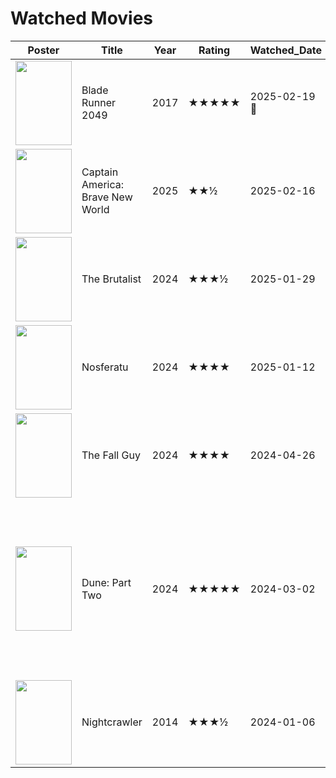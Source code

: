 # Watched Movies

| Poster                                                                                                                                                                | Title                            | Year | Rating | Watched_Date | Review                                                                                                                                                      | Review_Link                                                            |
| --------------------------------------------------------------------------------------------------------------------------------------------------------------------- | -------------------------------- | ---- | ------ | ------------ | ----------------------------------------------------------------------------------------------------------------------------------------------------------- | ---------------------------------------------------------------------- |
| <img src="https://a.ltrbxd.com/resized/film-poster/2/6/5/4/3/9/265439-blade-runner-2049-0-600-0-900-crop.jpg?v=86735e0bb8" width="90px" height="135px">               | Blade Runner 2049                | 2017 | ★★★★★  | 2025-02-19 🔁 | es mi peli favorita nada mas que añadir there is no review here                                                                                             | https://letterboxd.com/jorge_h18/film/blade-runner-2049/               |
| <img src="https://a.ltrbxd.com/resized/film-poster/7/3/8/2/9/2/738292-captain-america-brave-new-world-0-600-0-900-crop.jpg?v=97dff5b720" width="90px" height="135px"> | Captain America: Brave New World | 2025 | ★★½    | 2025-02-16   | he tenido un bebé llorando delante toda la peli                                                                                                             | https://letterboxd.com/jorge_h18/film/captain-america-brave-new-world/ |
| <img src="https://a.ltrbxd.com/resized/film-poster/4/7/8/4/2/8/478428-the-brutalist-0-600-0-900-crop.jpg?v=2f8cae2ea5" width="90px" height="135px">                   | The Brutalist                    | 2024 | ★★★½   | 2025-01-29   | Watched on Wednesday January 29, 2025.                                                                                                                      | https://letterboxd.com/jorge_h18/film/the-brutalist/                   |
| <img src="https://a.ltrbxd.com/resized/film-poster/3/5/9/5/0/5/359505-nosferatu-2024-0-600-0-900-crop.jpg?v=a12d4ad648" width="90px" height="135px">                  | Nosferatu                        | 2024 | ★★★★   | 2025-01-12   | horny girl awakes millenary demon                                                                                                                           | https://letterboxd.com/jorge_h18/film/nosferatu-2024/                  |
| <img src="https://a.ltrbxd.com/resized/film-poster/6/6/7/5/5/0/667550-the-fall-guy-0-600-0-900-crop.jpg?v=5f491a1281" width="90px" height="135px">                    | The Fall Guy                     | 2024 | ★★★★   | 2024-04-26   | Watched on Friday April 26, 2024.                                                                                                                           | https://letterboxd.com/jorge_h18/film/the-fall-guy-2024/               |
| <img src="https://a.ltrbxd.com/resized/film-poster/6/1/7/4/4/3/617443-dune-part-two-0-600-0-900-crop.jpg?v=cc533700f8" width="90px" height="135px">                   | Dune: Part Two                   | 2024 | ★★★★★  | 2024-03-02   | dont know what to say, i think we’ve just watched THE movie experience of our generation .Being just a sucession of masterpieces frame by frame by the end. | https://letterboxd.com/jorge_h18/film/dune-part-two/                   |
| <img src="https://a.ltrbxd.com/resized/sm/upload/g7/2e/vi/vy/A9ANrAWlmIovxzjAIiOgseSLNc9-0-600-0-900-crop.jpg?v=6bcb14c88c" width="90px" height="135px">              | Nightcrawler                     | 2014 | ★★★½   | 2024-01-06   | for gods sake jake pls blink once                                                                                                                           | https://letterboxd.com/jorge_h18/film/nightcrawler/                    |

